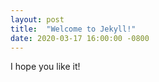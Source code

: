 ```yaml
---
layout: post
title:  "Welcome to Jekyll!"
date: 2020-03-17 16:00:00 -0800
---
```


I hope you like it!